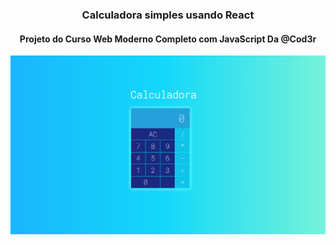 <h3 align="center">Calculadora simples usando React</h3>
<h4 align="center">Projeto do Curso Web Moderno Completo com JavaScript Da @Cod3r</h4>

<img src="/public/calculator.png" align="center">
